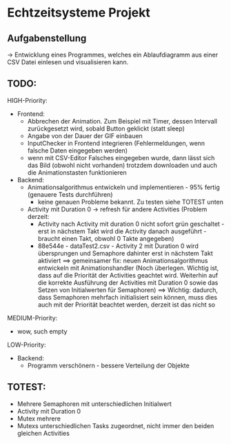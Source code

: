 # Echtzeitsysteme Projekt

## Aufgabenstellung
-> Entwicklung eines Programmes, welches ein Ablaufdiagramm aus einer CSV Datei einlesen und visualisieren kann.

## TODO:
HIGH-Priority:
* Frontend:
    * Abbrechen der Animation. Zum Beispiel mit Timer, dessen Intervall zurückgesetzt wird, sobald Button geklickt (statt sleep)
    * Angabe von der Dauer der GIF einbauen
    * InputChecker in Frontend integrieren (Fehlermeldungen, wenn falsche Daten eingegeben werden)
    * wenn mit CSV-Editor Falsches eingegeben wurde, dann lässt sich das Bild (obwohl nicht vorhanden) trotzdem downloaden und auch die Animationstasten funktionieren
* Backend:
    * Animationsalgorithmus entwickeln und implementieren - 95% fertig (genauere Tests durchführen)
        * keine genauen Probleme bekannt. Zu testen siehe TOTEST unten
    * Activity mit Duration 0 -> refresh für andere Activities (Problem derzeit: 
        * Activity nach Activity mit duration 0 nicht sofort grün geschaltet - erst in nächstem Takt wird die Activity danach ausgeführt - braucht einen Takt, obwohl 0 Takte angegeben)
        * 88e544e - dataTest2.csv - Activity 2 mit Duration 0 wird übersprungen und Semaphore dahinter erst in nächstem Takt aktiviert
    ==> gemeinsamer fix: neuen Animationsalgorithmus entwickeln mit Animationshandler (Noch überlegen. Wichtig ist, dass auf die Priorität der Activities geachtet wird. Weiterhin auf die korrekte Ausführung der Activities mit Duration 0 sowie das Setzen von Initialwerten für Semaphoren)
    ==> Wichtig: dadurch, dass Semaphoren mehrfach initialisiert sein können, muss dies auch mit der Priorität beachtet werden, derzeit ist das nicht so

MEDIUM-Priority:
* wow, such empty

LOW-Priority:
* Backend:
    * Programm verschönern - bessere Verteilung der Objekte

## TOTEST:
* Mehrere Semaphoren mit unterschiedlichen Initialwert
* Activity mit Duration 0
* Mutex mehrere
* Mutexs unterschiedlichen Tasks zugeordnet, nicht immer den beiden gleichen Activities